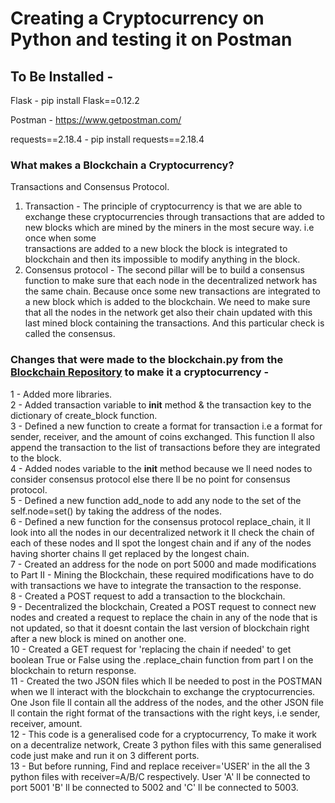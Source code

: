 # Creating a Cryptocurrency on Python and testing it on Postman

## To Be Installed -
Flask -  pip install Flask==0.12.2

Postman - https://www.getpostman.com/

requests==2.18.4 - pip install requests==2.18.4

### What makes a Blockchain a Cryptocurrency?
Transactions and Consensus Protocol.
1. Transaction -
The principle of cryptocurrency is that we are able to exchange these cryptocurrencies through transactions 
that are added to new blocks which are mined by the miners in the most secure way. i.e once when some  
transactions are added to a new block the block is integrated to blockchain and then its impossible to modify
anything in the block.
2. Consensus protocol - 
The second pillar will be to build a consensus function to make sure that each node in the decentralized 
network has the same chain. Because once some new transactions are integrated to a new block which is added 
to the blockchain.
We need to make sure that all the nodes in the network get also their chain updated with this last mined block 
containing the transactions. And this particular check is called the consensus.

### Changes that were made to the blockchain.py from the [Blockchain Repository](https://github.com/mdsalik7/Blockchain/blob/master/blockchain_with_inline_explaination.py) to make it a cryptocurrency -
1 - Added more libraries.  
2 - Added transaction variable to __init__  method & the transaction key to the dictionary of create_block function.  
3 - Defined a new function to create a format for transaction i.e a format for sender, receiver, and the
amount of coins exchanged. This function ll also append the transaction to the list of transactions before they
are integrated to the block.  
4 - Added nodes variable to the __init__ method because we ll need nodes to consider consensus protocol else
there ll be no point for consensus protocol.  
5 - Defined a new function add_node to add any node to the set of the self.node=set() by taking the address of the 
nodes.  
6 - Defined a new function for the consensus protocol replace_chain, it ll look into all the nodes in our 
decentralized network it ll check the chain of each of these nodes and ll spot the longest chain and if any 
of the nodes having shorter chains ll get replaced by the longest chain.  
7 - Created an address for the node on port 5000 and made modifications to Part II - Mining the Blockchain, these 
required modifications have to do with transactions we have to integrate the transaction to the response.  
8 - Created a POST request to add a transaction to the blockchain.  
9 - Decentralized the blockchain, Created a POST request to connect new nodes and created a request to
replace the chain in any of the node that is not updated, so that it doesnt contain the last version of blockchain
right after a new block is mined on another one.  
10 - Created a GET request for 'replacing the chain if needed' to get boolean True or False using the 
.replace_chain function from part I on the blockchain to return response.  
11 - Created the two JSON files which ll be needed to post in the POSTMAN when we ll interact with the blockchain
to exchange the cryptocurrencies.  
One Json file ll contain all the address of the nodes, 
and the other JSON file ll contain the right format of the transactions with the right keys, i.e sender, receiver, amount.  
12 - This code is a generalised code for a cryptocurrency, To make it work on a decentralize network,
Create 3 python files with this same generalised code just make and run it on 3 different ports.  
13 - But before running, Find and replace receiver='USER' in the all the 3 python files with receiver=A/B/C respectively.
User 'A' ll be connected to port 5001 'B' ll be connected to 5002 and 'C' ll be connected to 5003.